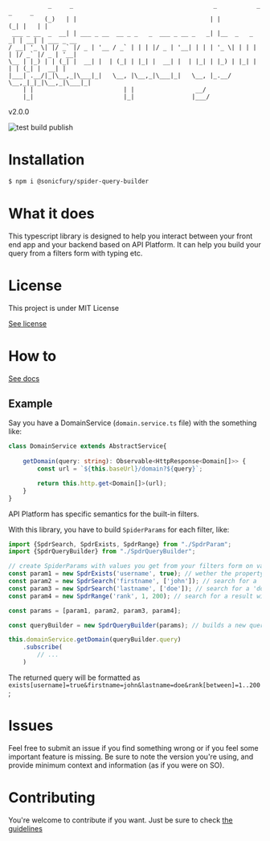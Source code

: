 ```
           _     _                                       _           _ _     _
          (_)   | |                                     | |         (_| |   | |
 ___ _ __  _  __| | ___ _ __  __ _ _   _  ___ _ __ _   _| |__  _   _ _| | __| | ___ _ __
/ __| '_ \| |/ _` |/ _ | '__ / _` | | | |/ _ | '__| | | | '_ \| | | | | |/ _` |/ _ | '__|
\__ | |_) | | (_| |  __| |  | (_| | |_| |  __| |  | |_| | |_) | |_| | | | (_| |  __| |
|___| .__/|_|\__,_|\___|_|   \__, |\__,_|\___|_|   \__, |_.__/ \__,_|_|_|\__,_|\___|_|
    | |                         | |                 __/
    |_|                         |_|                |___/
```

v2.0.0

![test build publish](https://github.com/sonicfury/spider-query-builder/actions/workflows/test-build-publish.yml/badge.svg)

# Installation
```bash
$ npm i @sonicfury/spider-query-builder
```

# What it does

This typescript library is designed to help you interact between your front end app and your backend based on API Platform. It can
help you build your query from a filters form with typing etc.

# License
This project is under MIT License

[See license](LICENSE)

# How to

[See docs](docs/docs.md)
## Example
Say you have a DomainService (`domain.service.ts` file) with the something like:

```typescript
class DomainService extends AbstractService{
    
    getDomain(query: string): Observable<HttpResponse<Domain[]>> {
        const url = `${this.baseUrl}/domain?${query}`;

        return this.http.get<Domain[]>(url);
    }
}
```

API Platform has specific semantics for the built-in filters.

With this library, you have to build `SpiderParams` for each filter, like:

```typescript
import {SpdrSearch, SpdrExists, SpdrRange} from "./SpdrParam";
import {SpdrQueryBuilder} from "./SpdrQueryBuilder";

// create SpiderParams with values you get from your filters form on value change
const param1 = new SpdrExists('username', true); // wether the property 'username' exists
const param2 = new SpdrSearch('firstname', ['john']); // search for a 'john' firstname
const param3 = new SpdrSearch('lastname', ['doe']); // search for a 'doe' lastname
const param4 = new SpdrRange('rank', 1, 200); // search for a result with rank between 1 and 200

const params = [param1, param2, param3, param4];

const queryBuilder = new SpdrQueryBuilder(params); // builds a new query with '&' as default operand

this.domainService.getDomain(queryBuilder.query)
    .subscribe(
        // ...
    )
```

The returned query will be formatted as `exists[username]=true&firstname=john&lastname=doe&rank[between]=1..200`;

# Issues

Feel free to submit an issue if you find something wrong or if you feel some important feature is missing. Be sure to note the version you're using, and provide minimum context and information (as if you were on SO). 
# Contributing

You're welcome to contribute if you want. Just be sure to check [the guidelines](CONTRIBUTING.md)